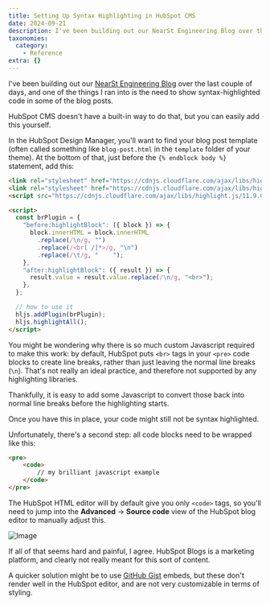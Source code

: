 ```yaml
---
title: Setting Up Syntax Highlighting in HubSpot CMS
date: 2024-09-21
description: I've been building out our NearSt Engineering Blog over the last couple of days, and one of the things I ran into is the need to show...
taxonomies:
  category:
    - Reference
extra: {}
---
```



I've been building out our [NearSt Engineering Blog](https://stockroom.near.st/?utm_source=schof) over the last couple of days, and one of the things I ran into is the need to show syntax-highlighted code in some of the blog posts.

HubSpot CMS doesn't have a built-in way to do that, but you can easily add this yourself.

In the HubSpot Design Manager, you'll want to find your blog post template (often called something like `blog-post.html` in the `template` folder of your theme). At the bottom of that, just before the `{% endblock body %}` statement, add this:

```html
<link rel="stylesheet" href="https://cdnjs.cloudflare.com/ajax/libs/highlight.js/11.9.0/styles/default.min.css">
<link rel="stylesheet" href="https://cdnjs.cloudflare.com/ajax/libs/highlight.js/11.9.0/styles/atom-one-dark.min.css">
<script src="https://cdnjs.cloudflare.com/ajax/libs/highlight.js/11.9.0/highlight.min.js"></script>

<script>
  const brPlugin = {
    "before:highlightBlock": ({ block }) => {
      block.innerHTML = block.innerHTML
        .replace(/\n/g, "")
        .replace(/<br[ /]*>/g, "\n")
        .replace(/\t/g, "    ");
    },
    "after:highlightBlock": ({ result }) => {
      result.value = result.value.replace(/\n/g, "<br>");
    },
  };

  // how to use it
  hljs.addPlugin(brPlugin);
  hljs.highlightAll();
</script>
```

You might be wondering why there is so much custom Javascript required to make this work: by default, HubSpot puts `<br>` tags in your `<pre>` code blocks to create line breaks, rather than just leaving the normal line breaks (`\n`). That's not really an ideal practice, and therefore not supported by any highlighting libraries.

Thankfully, it is easy to add some Javascript to convert those back into normal line breaks before the highlighting starts.

Once you have this in place, your code might still not be syntax highlighted.

Unfortunately, there's a second step: all code blocks need to be wrapped like this:

```html
<pre>
	<code>
		// my brilliant javascript example
	</code>
</pre>
```

The HubSpot HTML editor will by default give you only `<code>` tags, so you'll need to jump into the **Advanced** → **Source code** view of the HubSpot blog editor to manually adjust this.

<img src="https://mirri.link/zztbShm" alt="Image" />


If all of that seems hard and painful, I agree. HubSpot Blogs is a marketing platform, and clearly not really meant for this sort of content.

A quicker solution might be to use [GitHub Gist](https://gist.github.com/) embeds, but these don't render well in the HubSpot editor, and are not very customizable in terms of styling.

<style>a[href="#internal-link"] { color: #9b9b9b; text-decoration: none !important; }</style>